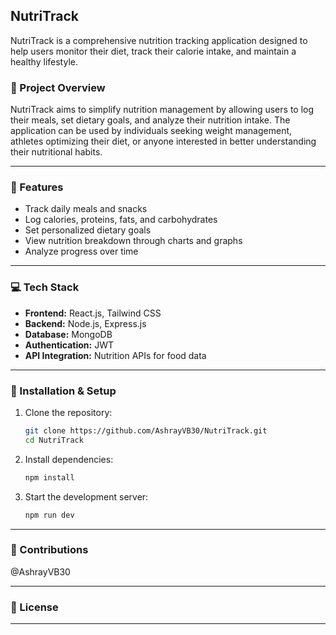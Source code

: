 ## NutriTrack

NutriTrack is a comprehensive nutrition tracking application designed to help users monitor their diet, track their calorie intake, and maintain a healthy lifestyle.

### 📁 Project Overview
NutriTrack aims to simplify nutrition management by allowing users to log their meals, set dietary goals, and analyze their nutrition intake. The application can be used by individuals seeking weight management, athletes optimizing their diet, or anyone interested in better understanding their nutritional habits.

---

### 🚀 Features
- Track daily meals and snacks
- Log calories, proteins, fats, and carbohydrates
- Set personalized dietary goals
- View nutrition breakdown through charts and graphs
- Analyze progress over time

---

### 💻 Tech Stack
- **Frontend:** React.js, Tailwind CSS
- **Backend:** Node.js, Express.js
- **Database:** MongoDB
- **Authentication:** JWT
- **API Integration:** Nutrition APIs for food data

---

### 🔧 Installation & Setup
1. Clone the repository:
   ```bash
   git clone https://github.com/AshrayVB30/NutriTrack.git
   cd NutriTrack
   ```
2. Install dependencies:
   ```bash
   npm install
   ```
3. Start the development server:
   ```bash
   npm run dev
   ```

---


### 🤝 Contributions
@AshrayVB30 

---

### 📄 License

---

